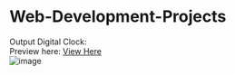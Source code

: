 # Web-Development-Projects
Output Digital Clock:<br>
Preview here: [View Here](https://isudhanshu07.github.io/Web-Development-Projects/Digital%20Clock/) <br>
![image](https://user-images.githubusercontent.com/115497816/232593693-6fdf5f5e-a5ad-4e9b-91fa-ad9b45f4a8f3.png)

